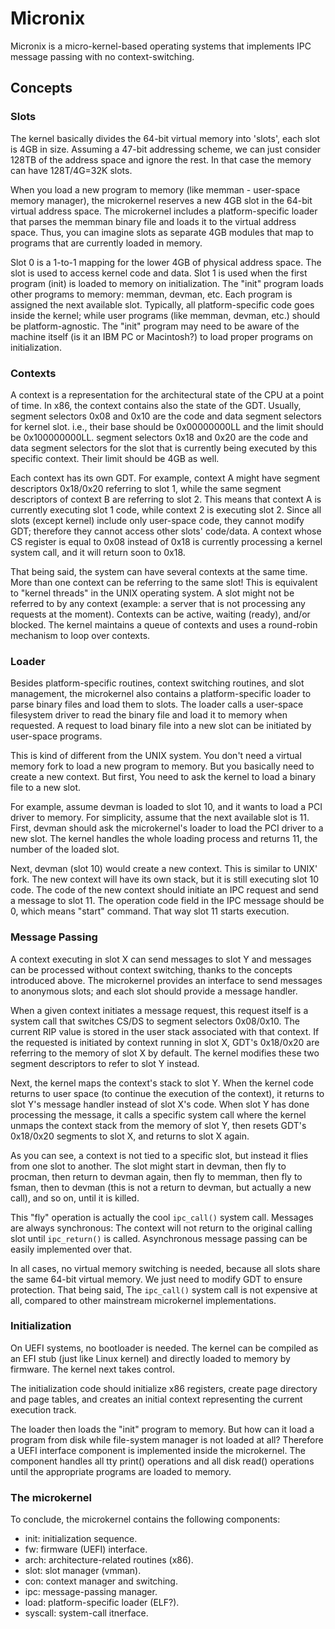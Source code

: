 # Micronix

Micronix is a micro-kernel-based operating systems that implements IPC message passing with no context-switching.

## Concepts

### Slots

The kernel basically divides the 64-bit virtual memory into 'slots', each slot is 4GB in size. Assuming a 47-bit 
addressing scheme, we can just consider 128TB of the address space and ignore the rest. In that case the 
memory can have 128T/4G=32K slots.

When you load a new program to memory (like memman - user-space memory manager), the microkernel reserves a new 4GB 
slot in the 64-bit virtual address space. The microkernel includes a platform-specific loader that parses
the memman binary file and loads it to the virtual address space. Thus, you can imagine slots as separate
4GB modules that map to programs that are currently loaded in memory.

Slot 0 is a 1-to-1 mapping for the lower 4GB of physical address space. The slot is used to access kernel code and
data. Slot 1 is used when the first program (init) is loaded to memory on initialization. The "init" program
loads other programs to memory: memman, devman, etc. Each program is assigned the next available slot.
Typically, all platform-specific code goes inside the kernel; while user programs (like memman, devman, etc.)
should be platform-agnostic. The "init" program may need to be aware of the machine itself (is it an IBM PC or Macintosh?)
to load proper programs on initialization.

### Contexts

A context is a representation for the architectural state of the CPU at a point of time. In x86, the context
contains also the state of the GDT. Usually, segment selectors 0x08 and 0x10 are the code and data segment
selectors for kernel slot. i.e., their base should be 0x00000000LL and the limit should be 0x100000000LL.
segment selectors 0x18 and 0x20 are the code and data segment selectors for the slot that is currently
being executed by this specific context. Their limit should be 4GB as well.

Each context has its own GDT. For example, context A might have segment descriptors 0x18/0x20 referring
to slot 1, while the same segment descriptors of context B are referring to slot 2. This means that
context A is currently executing slot 1 code, while context 2 is executing slot 2. Since all slots
(except kernel) include only user-space code, they cannot modify GDT; therefore they cannot access 
other slots' code/data. A context whose CS register is equal to 0x08 instead of 0x18 is currently 
processing a kernel system call, and it will return soon to 0x18.

That being said, the system can have several contexts at the same time. More than one context
can be referring to the same slot! This is equivalent to "kernel threads" in the UNIX operating system.
A slot might not be referred to by any context (example: a server that is not processing any requests
at the moment). Contexts can be active, waiting (ready), and/or blocked. The kernel maintains a queue
of contexts and uses a round-robin mechanism to loop over contexts.

### Loader

Besides platform-specific routines, context switching routines, and slot management, the microkernel
also contains a platform-specific loader to parse binary files and load them to slots. The loader
calls a user-space filesystem driver to read the binary file and load it to memory when requested.
A request to load binary file into a new slot can be initiated by user-space programs.

This is kind of different from the UNIX system. You don't need a virtual memory fork to 
load a new program to memory. But you basically need to create a new context. But first,
You need to ask the kernel to load a binary file to a new slot.

For example, assume devman is loaded to slot 10, and it wants to load a PCI driver to memory.
For simplicity, assume that the next available slot is 11. First, devman should ask the microkernel's
loader to load the PCI driver to a new slot. The kernel handles the whole loading process and returns
11, the number of the loaded slot.

Next, devman (slot 10) would create a new context. This is similar to UNIX' fork. The new context
will have its own stack, but it is still executing slot 10 code. The code of the new context
should initiate an IPC request and send a message to slot 11. The operation code field in
the IPC message should be 0, which means "start" command. That way slot 11 starts execution.

### Message Passing

A context executing in slot X can send messages to slot Y and messages can be processed without
context switching, thanks to the concepts introduced above. The microkernel provides
an interface to send messages to anonymous slots; and each slot should provide a message
handler.

When a given context initiates a message request, this request itself is a system call that
switches CS/DS to segment selectors 0x08/0x10. The current RIP value is stored in
the user stack associated with that context. If the requested is initiated by
context running in slot X, GDT's 0x18/0x20 are referring to the memory of slot X by default.
The kernel modifies these two segment descriptors to refer to slot Y instead.

Next, the kernel maps the context's stack to slot Y. When the kernel code returns to user
space (to continue the execution of the context), it returns to slot Y's message handler
instead of slot X's code. When slot Y has done processing the message, it calls
a specific system call where the kernel unmaps the context stack from the memory
of slot Y, then resets GDT's 0x18/0x20 segments to slot X, and returns to slot X again.

As you can see, a context is not tied to a specific slot, but instead it flies from
one slot to another. The slot might start in devman, then fly to procman, then
return to devman again, then fly to memman, then fly to fsman, then to devman (this
is not a return to devman, but actually a new call), and so on, until it is killed.

This "fly" operation is actually the cool `ipc_call()` system call. Messages are always
synchronous: The context will not return to the original calling slot until
`ipc_return()` is called. Asynchronous message passing can be easily implemented
over that. 

In all cases, no virtual memory switching is needed, because all slots share
the same 64-bit virtual memory. We just need to modify GDT to ensure protection. That
being said, The `ipc_call()` system call is not expensive at all, compared to
other mainstream microkernel implementations.

### Initialization

On UEFI systems, no bootloader is needed. The kernel can be compiled as an EFI stub (just
like Linux kernel) and directly loaded to memory by firmware. The kernel next
takes control.

The initialization code should initialize x86 registers, create page directory
and page tables, and creates an initial context representing the current
execution track.

The loader then loads the "init" program to memory. But how can it load a program
from disk while file-system manager is not loaded at all? Therefore a UEFI
interface component is implemented inside the microkernel. The component
handles all tty print() operations and all disk read() operations until
the appropriate programs are loaded to memory.

### The microkernel

To conclude, the microkernel contains the following components:

* init: initialization sequence.
* fw: firmware (UEFI) interface.
* arch: architecture-related routines (x86).
* slot: slot manager (vmman).
* con: context manager and switching.
* ipc: message-passing manager.
* load: platform-specific loader (ELF?).
* syscall: system-call itnerface.
